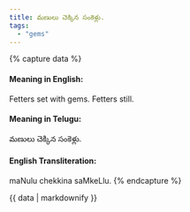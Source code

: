 ```yaml
---
title: మణులు చెక్కిన సంకెళ్లు.
tags:
  - "gems"
---
```


{% capture data %}
#### Meaning in English:
Fetters set with gems.
Fetters still.

#### Meaning in Telugu:
మణులు చెక్కిన సంకెళ్లు.

#### English Transliteration:
maNulu chekkina saMkeLlu.
{% endcapture %}

<div class="notice">{{ data | markdownify }}</div>

